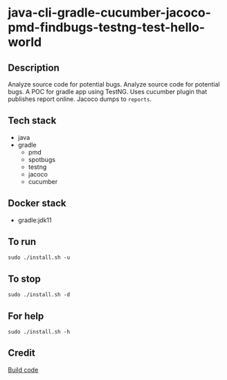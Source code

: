 # java-cli-gradle-cucumber-jacoco-pmd-findbugs-testng-test-hello-world

## Description
Analyze source code for potential bugs.
Analyze source code for potential bugs.
A POC for gradle app using TestNG.
Uses cucumber plugin that publishes
report online. Jacoco dumps to `reports`.

## Tech stack
- java
- gradle
	- pmd
	- spotbugs
  - testng
  - jacoco 
  - cucumber

## Docker stack
- gradle:jdk11

## To run
`sudo ./install.sh -u`

## To stop
`sudo ./install.sh -d`

## For help
`sudo ./install.sh -h`

## Credit
[Build code](https://github.com/eugenp/tutorials/blob/master/gradle/gradle-cucumber/build.gradle)
